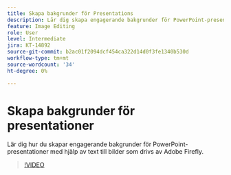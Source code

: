 ```yaml
---
title: Skapa bakgrunder för Presentations
description: Lär dig skapa engagerande bakgrunder för PowerPoint-presentationer
feature: Image Editing
role: User
level: Intermediate
jira: KT-14892
source-git-commit: b2ac01f2094dcf454ca322d14d0f3fe1340b530d
workflow-type: tm+mt
source-wordcount: '34'
ht-degree: 0%

---
```


# Skapa bakgrunder för presentationer

Lär dig hur du skapar engagerande bakgrunder för PowerPoint-presentationer med hjälp av text till bilder som drivs av Adobe Firefly.

>[!VIDEO](https://video.tv.adobe.com/v/3427117?quality=12&learn=on&hidetitle=true)

